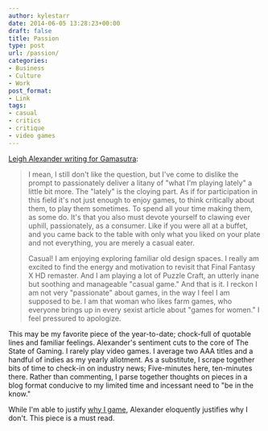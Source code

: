 ```yaml
---
author: kylestarr
date: 2014-06-05 13:28:23+00:00
draft: false
title: Passion
type: post
url: /passion/
categories:
- Business
- Culture
- Work
post_format:
- Link
tags:
- casual
- critics
- critique
- video games
---
```


[Leigh Alexander writing for Gamasutra](http://www.gamasutra.com/view/news/217801/Guilt_conflict_and_loathing_On_being_a_passionate_gamer_.php):


<blockquote>I mean, I still don't like the question, but I've come to dislike the prompt to passionately deliver a litany of "what I'm playing lately" a little bit more. The "lately" is the cloying part. As if for participation in this field it's not just enough to enjoy games, to think critically about them, to play them sometimes. To spend all your time making them, as some do. It's that you also must devote yourself to clawing ever uphill, passionately, as a consumer. Like if you were all at a buffet, and you came back to the table with only what you liked on your plate and not everything, you are merely a casual eater. 

Casual! I am enjoying exploring familiar old design spaces. I really am excited to find the energy and motivation to revisit that Final Fantasy X HD remaster. And I am playing a lot of Puzzle Craft, an utterly inane but soothing and manageable "casual game." And that is it. I reckon I am not very "passionate" about games, in the way I feel I am supposed to be. I am that woman who likes farm games, who everyone brings up in every sexist article about "games for women." I feel pressured to apologize.</blockquote>



This may be my favorite piece of the year-to-date; chock-full of quotable lines and familiar feelings. Alexander's sentiment cuts to the core of The State of Gaming. I rarely play video games. I average two AAA titles and a handful of indies as my yearly allotment. As a substitute, I scrape together bits of time to check-in on industry news; Five-minutes here, ten-minutes there. Rather than commenting, I parse together thoughts on pieces in a blog format conducive to my limited time and incessant need to "be in the know."

While I'm able to justify [why I game](http://tsogaming.wordpress.com/2013/10/15/why-game/), Alexander eloquently justifies why I don't. This piece is a must read.
